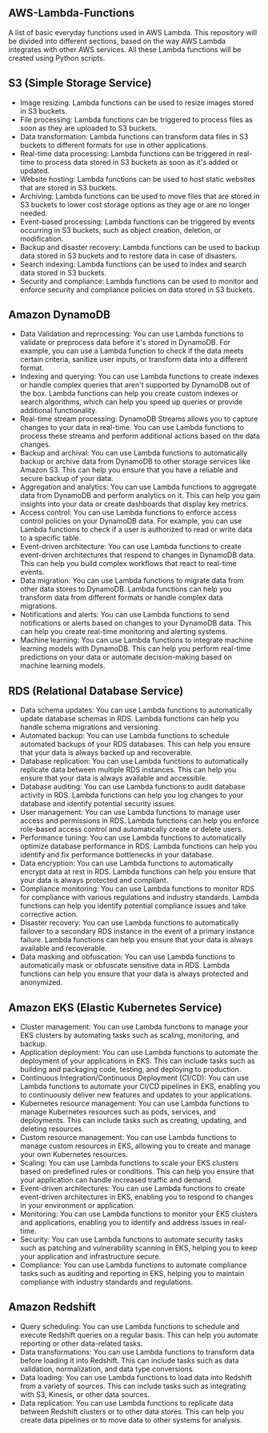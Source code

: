 ## AWS-Lambda-Functions
A list of basic everyday functions used in AWS Lambda. This repository will be divided into different sections, based on the way AWS Lambda integrates with other AWS services. All these Lambda functions will be created using Python scripts.

## S3 (Simple Storage Service)

- Image resizing: Lambda functions can be used to resize images stored in S3 buckets.
- File processing: Lambda functions can be triggered to process files as soon as they are uploaded to S3 buckets.
- Data transformation: Lambda functions can transform data files in S3 buckets to different formats for use in other applications.
- Real-time data processing: Lambda functions can be triggered in real-time to process data stored in S3 buckets as soon as it's added or updated.
- Website hosting: Lambda functions can be used to host static websites that are stored in S3 buckets.
- Archiving: Lambda functions can be used to move files that are stored in S3 buckets to lower cost storage options as they age or are no longer needed.
- Event-based processing: Lambda functions can be triggered by events occurring in S3 buckets, such as object creation, deletion, or modification.
- Backup and disaster recovery: Lambda functions can be used to backup data stored in S3 buckets and to restore data in case of disasters.
- Search indexing: Lambda functions can be used to index and search data stored in S3 buckets.
- Security and compliance: Lambda functions can be used to monitor and enforce security and compliance policies on data stored in S3 buckets.

## Amazon DynamoDB

- Data Validation and reprocessing: You can use Lambda functions to validate or preprocess data before it's stored in DynamoDB. For example, you can use a Lambda function to check if the data meets certain criteria, sanitize user inputs, or transform data into a different format.
- Indexing and querying: You can use Lambda functions to create indexes or handle complex queries that aren't supported by DynamoDB out of the box. Lambda functions can help you create custom indexes or search algorithms, which can help you speed up queries or provide additional functionality.
- Real-time stream processing: DynamoDB Streams allows you to capture changes to your data in real-time. You can use Lambda functions to process these streams and perform additional actions based on the data changes.
- Backup and archival: You can use Lambda functions to automatically backup or archive data from DynamoDB to other storage services like Amazon S3. This can help you ensure that you have a reliable and secure backup of your data.
- Aggregation and analytics: You can use Lambda functions to aggregate data from DynamoDB and perform analytics on it. This can help you gain insights into your data or create dashboards that display key metrics.
- Access control: You can use Lambda functions to enforce access control policies on your DynamoDB data. For example, you can use Lambda functions to check if a user is authorized to read or write data to a specific table.
- Event-driven architecture: You can use Lambda functions to create event-driven architectures that respond to changes in DynamoDB data. This can help you build complex workflows that react to real-time events.
- Data migration: You can use Lambda functions to migrate data from other data stores to DynamoDB. Lambda functions can help you transform data from different formats or handle complex data migrations.
- Notifications and alerts: You can use Lambda functions to send notifications or alerts based on changes to your DynamoDB data. This can help you create real-time monitoring and alerting systems.
- Machine learning: You can use Lambda functions to integrate machine learning models with DynamoDB. This can help you perform real-time predictions on your data or automate decision-making based on machine learning models.

## RDS (Relational Database Service)

- Data schema updates: You can use Lambda functions to automatically update database schemas in RDS. Lambda functions can help you handle schema migrations and versioning.
- Automated backup:  You can use Lambda functions to schedule automated backups of your RDS databases. This can help you ensure that your data is always backed up and recoverable.
- Database replication: You can use Lambda functions to automatically replicate data between multiple RDS instances. This can help you ensure that your data is always available and accessible.
- Database auditing: You can use Lambda functions to audit database activity in RDS. Lambda functions can help you log changes to your database and identify potential security issues.
- User management: You can use Lambda functions to manage user access and permissions in RDS. Lambda functions can help you enforce role-based access control and automatically create or delete users.
- Performance tuning: You can use Lambda functions to automatically optimize database performance in RDS. Lambda functions can help you identify and fix performance bottlenecks in your database.
- Data encryption: You can use Lambda functions to automatically encrypt data at rest in RDS. Lambda functions can help you ensure that your data is always protected and compliant.
- Compliance monitoring: You can use Lambda functions to monitor RDS for compliance with various regulations and industry standards. Lambda functions can help you identify potential compliance issues and take corrective action.
- Disaster recovery: You can use Lambda functions to automatically failover to a secondary RDS instance in the event of a primary instance failure. Lambda functions can help you ensure that your data is always available and recoverable.
- Data masking and obfuscation: You can use Lambda functions to automatically mask or obfuscate sensitive data in RDS. Lambda functions can help you ensure that your data is always protected and anonymized.

## Amazon EKS (Elastic Kubernetes Service)

- Cluster management: You can use Lambda functions to manage your EKS clusters by automating tasks such as scaling, monitoring, and backup.
- Application deployment: You can use Lambda functions to automate the deployment of your applications in EKS. This can include tasks such as building and packaging code, testing, and deploying to production.
- Continuous Integration/Continuous Deployment (CI/CD): You can use Lambda functions to automate your CI/CD pipelines in EKS, enabling you to continuously deliver new features and updates to your applications.
- Kubernetes resource management: You can use Lambda functions to manage Kubernetes resources such as pods, services, and deployments. This can include tasks such as creating, updating, and deleting resources.
- Custom resource management: You can use Lambda functions to manage custom resources in EKS, allowing you to create and manage your own Kubernetes resources.
- Scaling: You can use Lambda functions to scale your EKS clusters based on predefined rules or conditions. This can help you ensure that your application can handle increased traffic and demand.
- Event-driven architectures: You can use Lambda functions to create event-driven architectures in EKS, enabling you to respond to changes in your environment or application.
- Monitoring: You can use Lambda functions to monitor your EKS clusters and applications, enabling you to identify and address issues in real-time.
- Security: You can use Lambda functions to automate security tasks such as patching and vulnerability scanning in EKS, helping you to keep your application and infrastructure secure.
- Compliance: You can use Lambda functions to automate compliance tasks such as auditing and reporting in EKS, helping you to maintain compliance with industry standards and regulations.

## Amazon Redshift

- Query scheduling: You can use Lambda functions to schedule and execute Redshift queries on a regular basis. This can help you automate reporting or other data-related tasks.
- Data transformations: You can use Lambda functions to transform data before loading it into Redshift. This can include tasks such as data validation, normalization, and data type conversions.
- Data loading:  You can use Lambda functions to load data into Redshift from a variety of sources. This can include tasks such as integrating with S3, Kinesis, or other data sources.
- Data replication: You can use Lambda functions to replicate data between Redshift clusters or to other data stores. This can help you create data pipelines or to move data to other systems for analysis.







